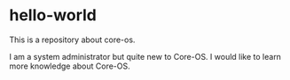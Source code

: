# hello-world
This is a repository about core-os.

I am a system administrator but quite new to Core-OS. I would like to learn more knowledge about Core-OS. 
